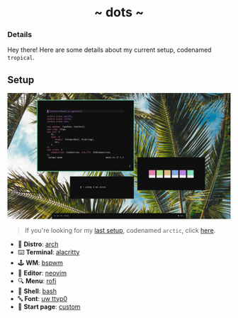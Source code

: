 <h1 align="center">~ dots ~</h1>

### Details

Hey there! Here are some details about my current setup, codenamed `tropical`.

## Setup

![](./ss.png)

> If you're looking for my [last setup](https://www.reddit.com/r/unixporn/comments/irhskz/i3_the_arctic/), codenamed `arctic`, click [here](https://github.com/safinsingh/dots/tree/e5b8775e6ed751c2300a5a7644fea176a39b6e4f).

- 🐧 **Distro**: [arch](https://www.archlinux.org/)
- ⌨️ **Terminal**: [alacritty](https://github.com/alacritty/alacritty)
- 🕹️ **WM**: [bspwm](https://github.com/baskerville/bspwm)
- 📃 **Editor**: [neovim](https://github.com/neovim/neovim)
- 🔍 **Menu**: [rofi](https://github.com/davatorium/rofi)
- 🐚 **Shell**: [bash](https://www.gnu.org/software/bash/)
- 🔤 **Font**: [uw ttyp0](https://people.mpi-inf.mpg.de/~uwe/misc/uw-ttyp0/)
- 📖 **Start page**: [custom](https://safinsingh.github.io/start)
